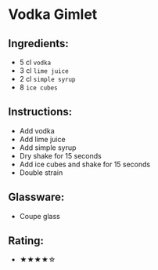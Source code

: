 # Vodka Gimlet

## Ingredients:
- 5 cl `vodka`
- 3 cl `lime juice`
- 2 cl `simple syrup`
- 8 `ice cubes`

## Instructions:
- Add vodka
- Add lime juice
- Add simple syrup
- Dry shake for 15 seconds
- Add ice cubes and shake for 15 seconds
- Double strain

## Glassware:
- Coupe glass

## Rating:
- ★★★★☆
